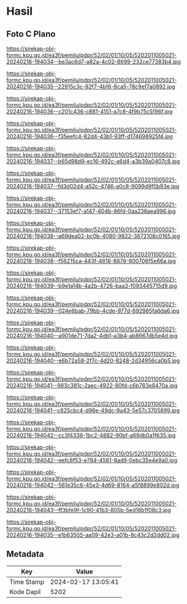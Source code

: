 # Hasil

## Foto C Plano

https://sirekap-obj-formc.kpu.go.id/ea3f/pemilu/pdpr/52/02/01/10/05/5202011005021-20240216-194034--be3ac6d7-a82a-4c02-8699-232ce77383b4.jpg

https://sirekap-obj-formc.kpu.go.id/ea3f/pemilu/pdpr/52/02/01/10/05/5202011005021-20240216-194035--22915c3c-92f7-4b16-8ca5-78c9ef7a0892.jpg

https://sirekap-obj-formc.kpu.go.id/ea3f/pemilu/pdpr/52/02/01/10/05/5202011005021-20240216-194036--c201c436-c881-4151-a7c8-4f9b75c5f96f.jpg

https://sirekap-obj-formc.kpu.go.id/ea3f/pemilu/pdpr/52/02/01/10/05/5202011005021-20240216-194036--f35eefc4-82d4-43b1-93ff-d174698925f4.jpg

https://sirekap-obj-formc.kpu.go.id/ea3f/pemilu/pdpr/52/02/01/10/05/5202011005021-20240216-194037--b65d98d9-ec16-492c-a6d4-a3b39a0407c8.jpg

https://sirekap-obj-formc.kpu.go.id/ea3f/pemilu/pdpr/52/02/01/10/05/5202011005021-20240216-194037--fd3d02d4-a52c-4746-a0c8-9099d9f0b93e.jpg

https://sirekap-obj-formc.kpu.go.id/ea3f/pemilu/pdpr/52/02/01/10/05/5202011005021-20240216-194037--37153ef7-a147-404b-86fd-0aa238aea996.jpg

https://sirekap-obj-formc.kpu.go.id/ea3f/pemilu/pdpr/52/02/01/10/05/5202011005021-20240216-194038--a69dea02-bc0b-4080-9822-3672108c0165.jpg

https://sirekap-obj-formc.kpu.go.id/ea3f/pemilu/pdpr/52/02/01/10/05/5202011005021-20240216-194038--f56215ca-443f-4818-8878-800706f5e66a.jpg

https://sirekap-obj-formc.kpu.go.id/ea3f/pemilu/pdpr/52/02/01/10/05/5202011005021-20240216-194039--b9e1a14b-4a2b-4726-baa3-f093445715d9.jpg

https://sirekap-obj-formc.kpu.go.id/ea3f/pemilu/pdpr/52/02/01/10/05/5202011005021-20240216-194039--024e6bab-79bb-4cde-977d-692985fa6da6.jpg

https://sirekap-obj-formc.kpu.go.id/ea3f/pemilu/pdpr/52/02/01/10/05/5202011005021-20240216-194040--a901de71-7da2-4db1-a3b4-ab8967db5e4d.jpg

https://sirekap-obj-formc.kpu.go.id/ea3f/pemilu/pdpr/52/02/01/10/05/5202011005021-20240216-194040--e6b72a58-2f7c-4d20-8248-2d34956ca0b5.jpg

https://sirekap-obj-formc.kpu.go.id/ea3f/pemilu/pdpr/52/02/01/10/05/5202011005021-20240216-194041--983c381c-2aec-4922-80fd-c6b783e8470a.jpg

https://sirekap-obj-formc.kpu.go.id/ea3f/pemilu/pdpr/52/02/01/10/05/5202011005021-20240216-194041--c825cbc4-d99e-49dc-9a43-5e57c3705899.jpg

https://sirekap-obj-formc.kpu.go.id/ea3f/pemilu/pdpr/52/02/01/10/05/5202011005021-20240216-194042--cc3f4336-1bc2-4882-90bf-a69db0a1f635.jpg

https://sirekap-obj-formc.kpu.go.id/ea3f/pemilu/pdpr/52/02/01/10/05/5202011005021-20240216-194042--eefc8f53-e784-4561-8ad9-0ebc35e4e9a0.jpg

https://sirekap-obj-formc.kpu.go.id/ea3f/pemilu/pdpr/52/02/01/10/05/5202011005021-20240216-194042--561e35c6-45e3-4d69-8164-a5f8899e802d.jpg

https://sirekap-obj-formc.kpu.go.id/ea3f/pemilu/pdpr/52/02/01/10/05/5202011005021-20240216-194043--ff3bfe9f-1c90-41b3-805b-5ed16b1f08c3.jpg

https://sirekap-obj-formc.kpu.go.id/ea3f/pemilu/pdpr/52/02/01/10/05/5202011005021-20240216-194035--e1b63505-aa09-42e3-a01b-8c43c2d2dd02.jpg


## Metadata

| Key        | Value               |
| ---------- | ------------------- |
| Time Stamp | 2024-02-17 13:05:41 |
| Kode Dapil | 5202                |



